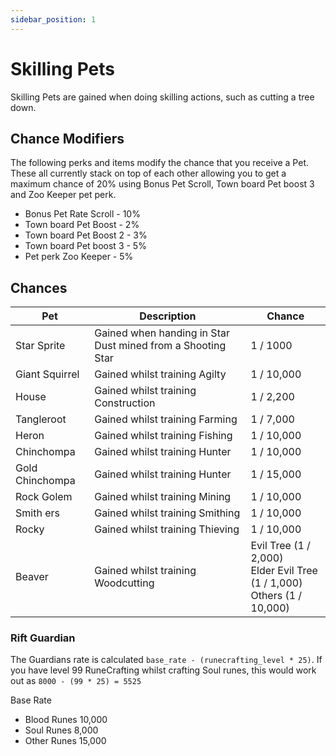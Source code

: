 ```yaml
---
sidebar_position: 1
---
```

# Skilling Pets

Skilling Pets are gained when doing skilling actions, such as cutting a tree down.

## Chance Modifiers

The following perks and items modify the chance that you receive a Pet. These all currently stack on top of each other allowing you to get a maximum chance of 20% using Bonus Pet Scroll, Town board Pet boost 3 and Zoo Keeper pet perk.

- Bonus Pet Rate Scroll - 10%
- Town board Pet Boost - 2%
- Town board Pet Boost 2 - 3%
- Town board Pet boost 3 - 5%
- Pet perk Zoo Keeper - 5%


## Chances
| Pet | Description | Chance
| --- | --- | --- 
Star Sprite	| Gained when handing in Star Dust mined from a Shooting Star | 1 / 1000
Giant Squirrel | Gained whilst training Agilty | 1 / 10,000
House | Gained whilst training Construction	| 1 / 2,200
Tangleroot | Gained whilst training Farming	| 1 / 7,000
Heron | Gained whilst training Fishing | 1 / 10,000
Chinchompa | Gained whilst training Hunter | 1 / 10,000
Gold Chinchompa | Gained whilst training Hunter | 1 / 15,000
Rock Golem | Gained whilst training Mining | 1 / 10,000
Smith ers | Gained whilst training Smithing | 1 / 10,000
Rocky | Gained whilst training Thieving | 1 / 10,000
Beaver | Gained whilst training Woodcutting	| Evil Tree (1 / 2,000)<br />Elder Evil Tree (1 / 1,000)<br />Others (1 / 10,000)

### Rift Guardian

The Guardians rate is calculated `base_rate - (runecrafting_level * 25)`. If you have level 99 RuneCrafting whilst crafting Soul runes, this would work out as `8000 - (99 * 25) = 5525`

Base Rate

- Blood Runes 10,000
- Soul Runes 8,000
- Other Runes 15,000